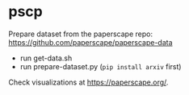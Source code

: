 # pscp
Prepare dataset from the paperscape repo: https://github.com/paperscape/paperscape-data
- run get-data.sh
- run prepare-dataset.py (`pip install arxiv` first)

Check visualizations at https://paperscape.org/.
